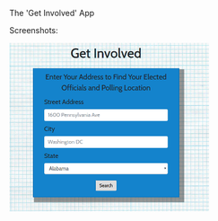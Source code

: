 The 'Get Involved' App

Screenshots:

![Alt text](https://github.com/ianedavery/Voting-location-app/blob/master/homepage1.png)
